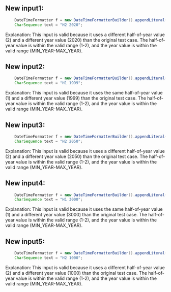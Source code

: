 ## New input1:
```java
    DateTimeFormatter f = new DateTimeFormatterBuilder().appendLiteral('H').appendValue(HALF_OF_YEAR, 2).appendLiteral(' ').appendValue(YEAR).toFormatter();
    CharSequence text = "H2 2020";
```
Explanation: This input is valid because it uses a different half-of-year value (2) and a different year value (2020) than the original test case. The half-of-year value is within the valid range (1-2), and the year value is within the valid range (MIN_YEAR-MAX_YEAR).

## New input2:
```java
    DateTimeFormatter f = new DateTimeFormatterBuilder().appendLiteral('H').appendValue(HALF_OF_YEAR, 1).appendLiteral(' ').appendValue(YEAR).toFormatter();
    CharSequence text = "H1 1999";
```
Explanation: This input is valid because it uses the same half-of-year value (1) and a different year value (1999) than the original test case. The half-of-year value is within the valid range (1-2), and the year value is within the valid range (MIN_YEAR-MAX_YEAR).

## New input3:
```java
    DateTimeFormatter f = new DateTimeFormatterBuilder().appendLiteral('H').appendValue(HALF_OF_YEAR, 2).appendLiteral(' ').appendValue(YEAR).toFormatter();
    CharSequence text = "H2 2050";
```
Explanation: This input is valid because it uses a different half-of-year value (2) and a different year value (2050) than the original test case. The half-of-year value is within the valid range (1-2), and the year value is within the valid range (MIN_YEAR-MAX_YEAR).

## New input4:
```java
    DateTimeFormatter f = new DateTimeFormatterBuilder().appendLiteral('H').appendValue(HALF_OF_YEAR, 1).appendLiteral(' ').appendValue(YEAR).toFormatter();
    CharSequence text = "H1 3000";
```
Explanation: This input is valid because it uses the same half-of-year value (1) and a different year value (3000) than the original test case. The half-of-year value is within the valid range (1-2), and the year value is within the valid range (MIN_YEAR-MAX_YEAR).

## New input5:
```java
    DateTimeFormatter f = new DateTimeFormatterBuilder().appendLiteral('H').appendValue(HALF_OF_YEAR, 2).appendLiteral(' ').appendValue(YEAR).toFormatter();
    CharSequence text = "H2 1000";
```
Explanation: This input is valid because it uses a different half-of-year value (2) and a different year value (1000) than the original test case. The half-of-year value is within the valid range (1-2), and the year value is within the valid range (MIN_YEAR-MAX_YEAR).
